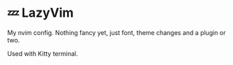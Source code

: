 # 💤 LazyVim

My nvim config.
Nothing fancy yet, just font, theme changes and a plugin or two.

Used with Kitty terminal.
